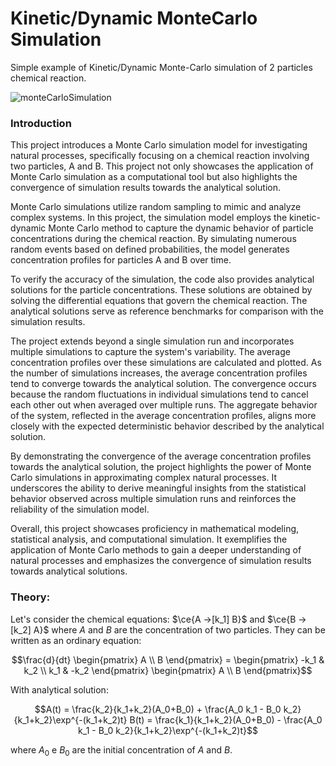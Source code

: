 # Kinetic/Dynamic MonteCarlo Simulation
 Simple example of Kinetic/Dynamic Monte-Carlo simulation of 2 particles chemical reaction.

 ![monteCarloSimulation](https://github.com/alessandroAbati/Kinetic-Dynamic-MonteCarlo-Simulation/assets/136715422/9ccb0fc3-d9d1-4941-8a5b-a131b9f7fb0c)

### Introduction
 This project introduces a Monte Carlo simulation model for investigating natural processes, specifically focusing on a chemical reaction involving two particles, A and B. This project not only showcases the application of Monte Carlo simulation as a computational tool but also highlights the convergence of simulation results towards the analytical solution.

Monte Carlo simulations utilize random sampling to mimic and analyze complex systems. In this project, the simulation model employs the kinetic-dynamic Monte Carlo method to capture the dynamic behavior of particle concentrations during the chemical reaction. By simulating numerous random events based on defined probabilities, the model generates concentration profiles for particles A and B over time.

To verify the accuracy of the simulation, the code also provides analytical solutions for the particle concentrations. These solutions are obtained by solving the differential equations that govern the chemical reaction. The analytical solutions serve as reference benchmarks for comparison with the simulation results.

The project extends beyond a single simulation run and incorporates multiple simulations to capture the system's variability. The average concentration profiles over these simulations are calculated and plotted. As the number of simulations increases, the average concentration profiles tend to converge towards the analytical solution. The convergence occurs because the random fluctuations in individual simulations tend to cancel each other out when averaged over multiple runs. The aggregate behavior of the system, reflected in the average concentration profiles, aligns more closely with the expected deterministic behavior described by the analytical solution.

By demonstrating the convergence of the average concentration profiles towards the analytical solution, the project highlights the power of Monte Carlo simulations in approximating complex natural processes. It underscores the ability to derive meaningful insights from the statistical behavior observed across multiple simulation runs and reinforces the reliability of the simulation model.

Overall, this project showcases proficiency in mathematical modeling, statistical analysis, and computational simulation. It exemplifies the application of Monte Carlo methods to gain a deeper understanding of natural processes and emphasizes the convergence of simulation results towards analytical solutions.

### Theory:
Let's consider the chemical equations:
$\ce{A ->[k_1] B}$ and $\ce{B ->[k_2] A}$
where $A$ and $B$ are the concentration of two particles.
They can be written as an ordinary equation:
```math
\frac{d}{dt} \begin{pmatrix} A \\ B \end{pmatrix} = \begin{pmatrix}
-k_1 & k_2 \\
k_1 & -k_2
\end{pmatrix}
\begin{pmatrix} A \\ B \end{pmatrix}
```

With analytical solution:
```math
A(t) = \frac{k_2}{k_1+k_2}(A_0+B_0) + \frac{A_0 k_1 - B_0 k_2}{k_1+k_2}\exp^{-(k_1+k_2)t}
B(t) = \frac{k_1}{k_1+k_2}(A_0+B_0) - \frac{A_0 k_1 - B_0 k_2}{k_1+k_2}\exp^{-(k_1+k_2)t}
```
where $A_0$ e $B_0$ are the initial concentration of $A$ and $B$.

